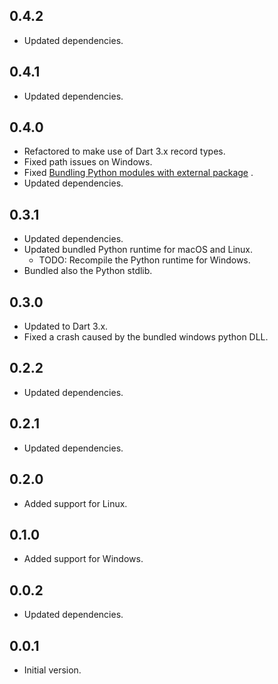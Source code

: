 ## 0.4.2

- Updated dependencies.

## 0.4.1

- Updated dependencies.

## 0.4.0

- Refactored to make use of Dart 3.x record types.
- Fixed path issues on Windows.
- Fixed
  [Bundling Python modules with external package](https://github.com/IVLIVS-III/dart_python_ffi/issues/10)
  .
- Updated dependencies.

## 0.3.1

- Updated dependencies.
- Updated bundled Python runtime for macOS and Linux.
    - TODO: Recompile the Python runtime for Windows.
- Bundled also the Python stdlib.

## 0.3.0

- Updated to Dart 3.x.
- Fixed a crash caused by the bundled windows python DLL.

## 0.2.2

- Updated dependencies.

## 0.2.1

- Updated dependencies.

## 0.2.0

- Added support for Linux.

## 0.1.0

- Added support for Windows.

## 0.0.2

- Updated dependencies.

## 0.0.1

- Initial version.
